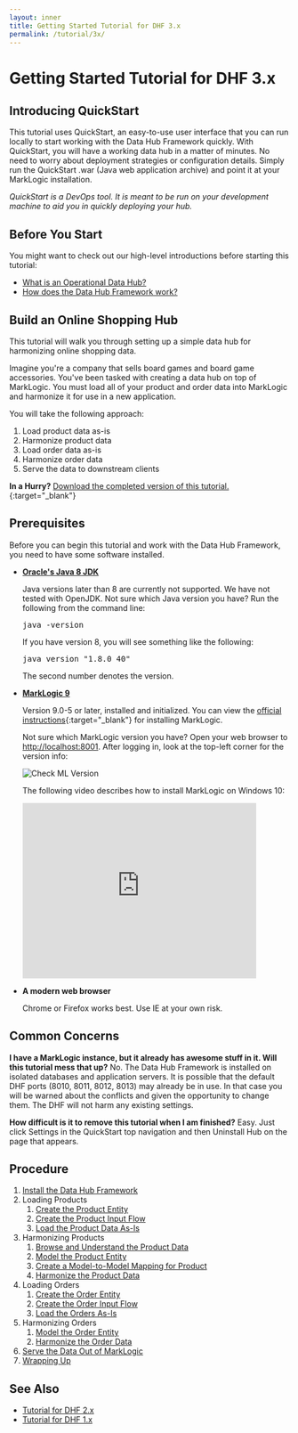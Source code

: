 ```yaml
---
layout: inner
title: Getting Started Tutorial for DHF 3.x
permalink: /tutorial/3x/
---
```


# Getting Started Tutorial for DHF 3.x

## Introducing QuickStart

This tutorial uses QuickStart, an easy-to-use user interface that you can run locally to start working with the Data Hub Framework quickly. With QuickStart, you will have a working data hub in a matter of minutes. No need to worry about deployment strategies or configuration details. Simply run the QuickStart .war (Java web application archive)  and point it at your MarkLogic installation.

_QuickStart is a DevOps tool. It is meant to be run on your development machine to aid you in quickly deploying your hub._

## Before You Start
You might want to check out our high-level introductions before starting this tutorial:

- [What is an Operational Data Hub?]({{site.baseurl}}/understanding/concepts/)
- [How does the Data Hub Framework work?]({{site.baseurl}}/understanding/how-it-works/)


## Build an Online Shopping Hub
This tutorial will walk you through setting up a simple data hub for harmonizing online shopping data.

Imagine you're a company that sells board games and board game accessories. You've been tasked with creating a data hub on top of MarkLogic. You must load all of your product and order data into MarkLogic and harmonize it for use in a new application.

You will take the following approach:

1. Load product data as-is
1. Harmonize product data
1. Load order data as-is
1. Harmonize order data
1. Serve the data to downstream clients

**In a Hurry?** [Download the completed version of this tutorial.](https://github.com/marklogic/marklogic-data-hub/tree/develop/examples/online-store){:target="_blank"}


## Prerequisites

Before you can begin this tutorial and work with the Data Hub Framework, you need to have some software installed.

- **[Oracle's Java 8 JDK](http://www.oracle.com/technetwork/java/javase/downloads/index.html)**

  Java versions later than 8 are currently not supported. We have not tested with OpenJDK. Not sure which Java version you have? Run the following from the command line:
  <pre class="cmdline">
  java -version
  </pre>
  If you have version 8, you will see something like the following:
  <pre class="cmdline">
  java version "1.8.0_40"
  </pre>
  The second number denotes the version.

- **[MarkLogic 9](https://developer.marklogic.com/products)**

  Version 9.0-5 or later, installed and initialized. You can view the [official instructions](https://docs.marklogic.com/guide/installation){:target="_blank"} for installing MarkLogic.

  Not sure which MarkLogic version you have? Open your web browser to [http://localhost:8001](http://localhost:8001). After logging in, look at the top-left corner for the version info:

  ![Check ML Version]({{site.baseurl}}/images/3x/ml-version-check.png)

  The following video describes how to install MarkLogic on Windows 10:
  <iframe width="420" height="315" src="https://www.youtube.com/embed/WaRi9HMtz5Q" frameborder="0" allowfullscreen></iframe>

- **A modern web browser**

  Chrome or Firefox works best. Use IE at your own risk.

## Common Concerns
**I have a MarkLogic instance, but it already has awesome stuff in it. Will this tutorial mess that up?**
No. The Data Hub Framework is installed on isolated databases and application servers. It is possible that the default DHF ports (8010, 8011, 8012, 8013) may already be in use. In that case you will be warned about the conflicts and given the opportunity to change them. The DHF will not harm any existing settings.

**How difficult is it to remove this tutorial when I am finished?**
Easy. Just click Settings in the QuickStart top navigation and then Uninstall Hub on the page that appears.

<!--- DHFPROD-646 TODO add navigation to the header/footer of tutorial pages to avoid having to click back to the TOC -->


## Procedure
1. [Install the Data Hub Framework]({{site.baseurl}}/tutorial/3x/install/)
1. Loading Products
   1. [Create the Product Entity]({{site.baseurl}}/tutorial/3x/create-product-entity/)
   1. [Create the Product Input Flow]({{site.baseurl}}/tutorial/3x/create-product-input-flow/)
   1. [Load the Product Data As-Is]({{site.baseurl}}/tutorial/3x/load-products-as-is/)
1. Harmonizing Products
   1. [Browse and Understand the Product Data]({{site.baseurl}}/tutorial/3x/browse-understand-product-data/)
   1. [Model the Product Entity]({{site.baseurl}}/tutorial/3x/modeling-product-entity/)
   1. [Create a Model-to-Model Mapping for Product]({{site.baseurl}}/tutorial/3x/mapping-product-entity/)
   1. [Harmonize the Product Data]({{site.baseurl}}/tutorial/3x/harmonizing-product-data/)
1. Loading Orders
   1. [Create the Order Entity]({{site.baseurl}}/tutorial/3x/create-order-entity/)
   1. [Create the Order Input Flow]({{site.baseurl}}/tutorial/3x/create-order-input-flow/)
   1. [Load the Orders As-Is]({{site.baseurl}}/tutorial/3x/load-orders-as-is/)
1. Harmonizing Orders
   1. [Model the Order Entity]({{site.baseurl}}/tutorial/3x/modeling-order-entity/)
   1. [Harmonize the Order Data]({{site.baseurl}}/tutorial/3x/harmonizing-order-data/)
1. [Serve the Data Out of MarkLogic]({{site.baseurl}}/tutorial/3x/serve-data/)
1. [Wrapping Up]({{site.baseurl}}/tutorial/3x/wrapping-up/)


## See Also
- [Tutorial for DHF 2.x]({{site.baseurl}}/tutorial/2x/)
- [Tutorial for DHF 1.x]({{site.baseurl}}/tutorial/1x/)
